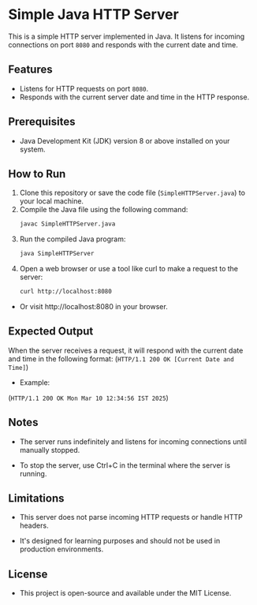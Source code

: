 # Simple Java HTTP Server

This is a simple HTTP server implemented in Java. It listens for incoming connections on port `8080` and responds with the current date and time.

## Features
- Listens for HTTP requests on port `8080`.
- Responds with the current server date and time in the HTTP response.

## Prerequisites
- Java Development Kit (JDK) version 8 or above installed on your system.

## How to Run
1. Clone this repository or save the code file (`SimpleHTTPServer.java`) to your local machine.
2. Compile the Java file using the following command:
   ```bash
   javac SimpleHTTPServer.java
3. Run the compiled Java program:
   ```bash
   java SimpleHTTPServer
   
4. Open a web browser or use a tool like curl to make a request to the server:
   ```bash
   curl http://localhost:8080
   
- Or visit http://localhost:8080 in your browser.

## Expected Output
When the server receives a request, it will respond with the current date and time in the following format:
   (`HTTP/1.1 200 OK
    [Current Date and Time]`)

- Example:

 (`HTTP/1.1 200 OK
Mon Mar 10 12:34:56 IST 2025`)

## Notes
- The server runs indefinitely and listens for incoming connections until manually stopped.

- To stop the server, use Ctrl+C in the terminal where the server is running.

## Limitations
- This server does not parse incoming HTTP requests or handle HTTP headers.

- It's designed for learning purposes and should not be used in production environments.

## License
- This project is open-source and available under the MIT License.

